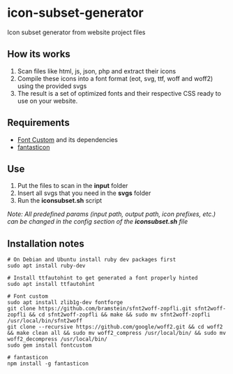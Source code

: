 # icon-subset-generator
Icon subset generator from website project files

## How its works

1. Scan files like html, js, json, php and extract their icons
2. Compile these icons into a font format (eot, svg, ttf, woff and woff2) using the provided svgs
3. The result is a set of optimized fonts and their respective CSS ready to use on your website.

## Requirements
 
- [Font Custom](https://github.com/FontCustom/fontcustom) and its dependencies
- [fantasticon](https://github.com/tancredi/fantasticon)

## Use

1. Put the files to scan in the **input** folder
2. Insert all svgs that you need in the **svgs** folder
3. Run the **iconsubset.sh** script

_Note: All predefined params (input path, output path, icon prefixes, etc.) can be changed in the config section of the **iconsubset.sh** file_

## Installation notes

```
# On Debian and Ubuntu install ruby dev packages first
sudo apt install ruby-dev

# Install ttfautohint to get generated a font properly hinted
sudo apt install ttfautohint

# Font custom
sudo apt install zlib1g-dev fontforge
git clone https://github.com/bramstein/sfnt2woff-zopfli.git sfnt2woff-zopfli && cd sfnt2woff-zopfli && make && sudo mv sfnt2woff-zopfli /usr/local/bin/sfnt2woff
git clone --recursive https://github.com/google/woff2.git && cd woff2 && make clean all && sudo mv woff2_compress /usr/local/bin/ && sudo mv woff2_decompress /usr/local/bin/
sudo gem install fontcustom

# fantasticon
npm install -g fantasticon
```
